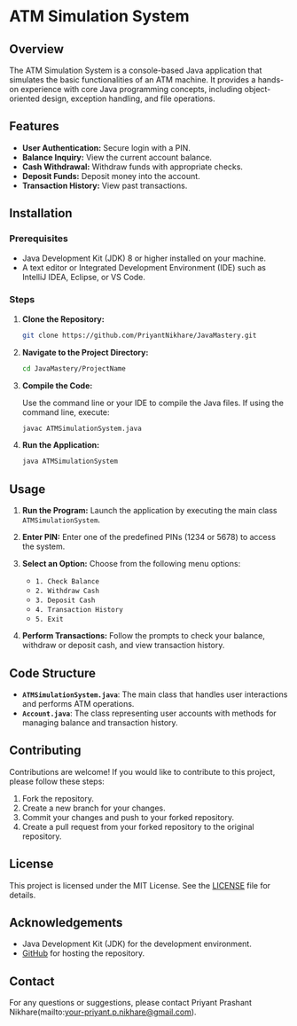 # ATM Simulation System

## Overview

The ATM Simulation System is a console-based Java application that simulates the basic functionalities of an ATM machine. It provides a hands-on experience with core Java programming concepts, including object-oriented design, exception handling, and file operations.

## Features

- **User Authentication:** Secure login with a PIN.
- **Balance Inquiry:** View the current account balance.
- **Cash Withdrawal:** Withdraw funds with appropriate checks.
- **Deposit Funds:** Deposit money into the account.
- **Transaction History:** View past transactions.

## Installation

### Prerequisites

- Java Development Kit (JDK) 8 or higher installed on your machine.
- A text editor or Integrated Development Environment (IDE) such as IntelliJ IDEA, Eclipse, or VS Code.

### Steps

1. **Clone the Repository:**

   ```bash
   git clone https://github.com/PriyantNikhare/JavaMastery.git
   ```

2. **Navigate to the Project Directory:**

   ```bash
   cd JavaMastery/ProjectName
   ```

3. **Compile the Code:**

   Use the command line or your IDE to compile the Java files. If using the command line, execute:

   ```bash
   javac ATMSimulationSystem.java
   ```

4. **Run the Application:**

   ```bash
   java ATMSimulationSystem
   ```

## Usage

1. **Run the Program:** Launch the application by executing the main class `ATMSimulationSystem`.

2. **Enter PIN:** Enter one of the predefined PINs (1234 or 5678) to access the system.

3. **Select an Option:** Choose from the following menu options:
   - `1. Check Balance`
   - `2. Withdraw Cash`
   - `3. Deposit Cash`
   - `4. Transaction History`
   - `5. Exit`

4. **Perform Transactions:** Follow the prompts to check your balance, withdraw or deposit cash, and view transaction history.

## Code Structure

- **`ATMSimulationSystem.java`**: The main class that handles user interactions and performs ATM operations.
- **`Account.java`**: The class representing user accounts with methods for managing balance and transaction history.

## Contributing

Contributions are welcome! If you would like to contribute to this project, please follow these steps:

1. Fork the repository.
2. Create a new branch for your changes.
3. Commit your changes and push to your forked repository.
4. Create a pull request from your forked repository to the original repository.

## License

This project is licensed under the MIT License. See the [LICENSE](LICENSE) file for details.

## Acknowledgements

- Java Development Kit (JDK) for the development environment.
- [GitHub](https://github.com) for hosting the repository.

## Contact

For any questions or suggestions, please contact Priyant Prashant Nikhare(mailto:your-priyant.p.nikhare@gmail.com).